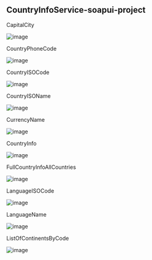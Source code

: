 ## CountryInfoService-soapui-project

CapitalCity

![image](https://github.com/KaraliovaQA/API-testing/assets/100686591/b33e895e-dba6-45ee-8f60-0091721f0a35)

CountryPhoneCode

![image](https://github.com/KaraliovaQA/API-testing/assets/100686591/e351cbae-5fe8-427d-b9a6-9e248ddcef4e)

CountryISOCode

![image](https://github.com/KaraliovaQA/API-testing/assets/100686591/5e2df7d4-a2ea-4a3c-a9a5-5e9ea3d1768d)

CountryISOName

![image](https://github.com/KaraliovaQA/SoapUI-testing/assets/100686591/7cbd5aab-3afc-48ef-933e-ecfb66bf11d8)

CurrencyName

![image](https://github.com/KaraliovaQA/SoapUI-testing/assets/100686591/fe42c7d3-1d49-40d1-bdef-8a67b6c6dbbb)

CountryInfo

![image](https://github.com/KaraliovaQA/SoapUI-testing/assets/100686591/e47da2ae-1835-401b-8fd4-caedadeeb323)

FullCountryInfoAllCountries

![image](https://github.com/KaraliovaQA/SoapUI-testing/assets/100686591/ec056be6-97ec-4c71-956b-b68b1445d900)

LanguageISOCode

![image](https://github.com/KaraliovaQA/SoapUI-testing/assets/100686591/10a981d6-a7c1-4363-812b-265529ac949b)

LanguageName

![image](https://github.com/KaraliovaQA/SoapUI-testing/assets/100686591/67921d8a-143f-4d70-978e-a069750b7c58)

ListOfContinentsByCode

![image](https://github.com/KaraliovaQA/SoapUI-testing/assets/100686591/0325da0b-ea31-427d-a198-9edd539152bc)
